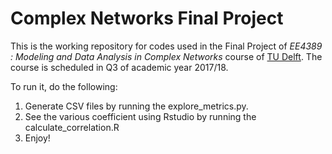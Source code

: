 # Complex Networks Final Project

This is the working repository for codes used in the Final Project of *EE4389 : Modeling and Data Analysis in Complex Networks* course of [TU Delft](https://www.tudelft.nl). The course is scheduled in Q3 of academic year 2017/18.

To run it, do the following:

1. Generate CSV files by running the explore_metrics.py.
2. See the various coefficient using Rstudio by running the calculate_correlation.R
3. Enjoy!
